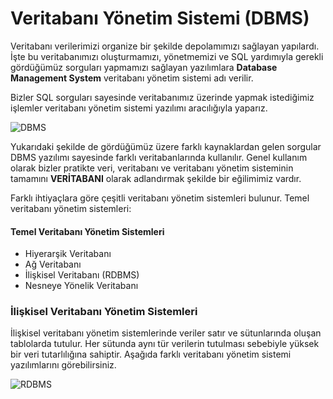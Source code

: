 Veritabanı Yönetim Sistemi (DBMS)
======
Veritabanı verilerimizi organize bir şekilde depolamımızı sağlayan yapılardı. İşte bu veritabanımızı oluşturmamızı, yönetmemizi ve SQL yardımıyla gerekli gördüğümüz
sorguları yapmamızı sağlayan yazılımlara **Database Management System** veritabanı yönetim sistemi adı verilir.

Bizler SQL sorguları sayesinde veritabanımız üzerinde yapmak istediğimiz işlemler veritabanı yönetim sistemi yazılımı aracılığıyla yaparız.

![DBMS](https://github.com/Kodluyoruz/taskforce/blob/node.js/node-js/DatabaseManagementSystem/figures/DBMS.jpg)

Yukarıdaki şekilde de gördüğümüz üzere farklı kaynaklardan gelen sorgular DBMS yazılımı sayesinde farklı veritabanlarında kullanılır. Genel kullanım olarak bizler 
pratikte veri, veritabanı ve veritabanı yönetim sisteminin tamamını **VERİTABANI** olarak adlandırmak şekilde bir eğilimimiz vardır.

Farklı ihtiyaçlara göre çeşitli veritabanı yönetim sistemleri bulunur. Temel veritabanı yönetim sistemleri:
#### Temel Veritabanı Yönetim Sistemleri
- Hiyerarşik Veritabanı
- Ağ Veritabanı
- İlişkisel Veritabanı (RDBMS)
- Nesneye Yönelik Veritabanı

### İlişkisel Veritabanı Yönetim Sistemleri
İlişkisel veritabanı yönetim sistemlerinde veriler satır ve sütunlarında oluşan tablolarda tutulur. Her sütunda aynı tür verilerin tutulması sebebiyle yüksek bir
veri tutarlılığına sahiptir.
Aşağıda farklı veritabanı yönetim sistemi yazılımlarını görebilirsiniz.

![RDBMS](https://github.com/Kodluyoruz/taskforce/blob/node.js/node-js/DatabaseManagementSystem/figures/RDBMS.png)

